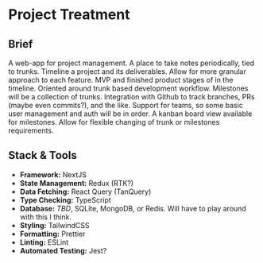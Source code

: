 # Project Treatment

## Brief
A web-app for project management. A place to take notes periodically, tied to trunks. Timeline a project and its deliverables. Allow for more granular
approach to each feature. MVP and finished product stages of in the timeline. Oriented around trunk based development workflow. Milestones will be a collection of
trunks. Integration with Github to track branches, PRs (maybe even commits?), and the like. Support for teams, so some basic user management and auth will be in order.
A kanban board view available for milestones. Allow for flexible changing of trunk or milestones requirements.

## Stack & Tools
 - **Framework:** NextJS
 - **State Management:** Redux (RTK?)
 - **Data Fetching:** React Query (TanQuery)
 - **Type Checking:** TypeScript
 - **Database:** *TBD*, SQLite, MongoDB, or Redis. Will have to play around with this I think.
 - **Styling:** TailwindCSS
 - **Formatting:** Prettier
 - **Linting:** ESLint
 - **Automated Testing:** Jest?
